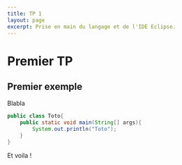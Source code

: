 ```yaml
---
title: TP 1
layout: page
excerpt: Prise en main du langage et de l'IDE Eclipse.
---
```


# Premier TP

## Premier exemple

Blabla

```java
public class Toto{
    public static void main(String[] args){
        System.out.println("Toto");
    }
}
```

Et voila !